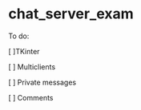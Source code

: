 # chat_server_exam
 To do:
 
 [ ]TKinter
 
 [ ] Multiclients
 
 [ ] Private messages
 
 [ ] Comments
 
